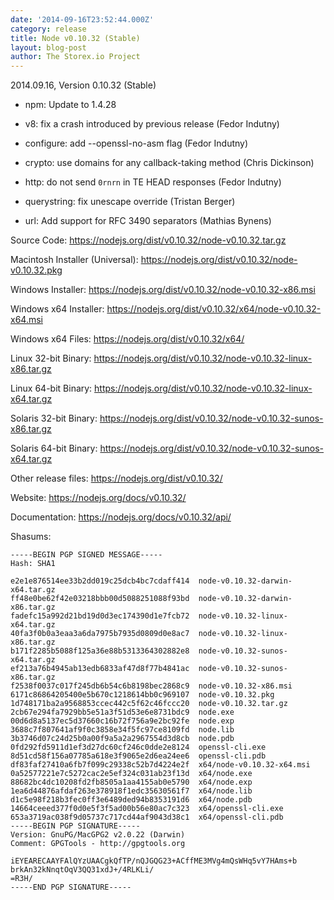 ```yaml
---
date: '2014-09-16T23:52:44.000Z'
category: release
title: Node v0.10.32 (Stable)
layout: blog-post
author: The Storex.io Project
---
```


2014.09.16, Version 0.10.32 (Stable)

- npm: Update to 1.4.28

- v8: fix a crash introduced by previous release (Fedor Indutny)

- configure: add --openssl-no-asm flag (Fedor Indutny)

- crypto: use domains for any callback-taking method (Chris Dickinson)

- http: do not send `0rnrn` in TE HEAD responses (Fedor Indutny)

- querystring: fix unescape override (Tristan Berger)

- url: Add support for RFC 3490 separators (Mathias Bynens)

Source Code: https://nodejs.org/dist/v0.10.32/node-v0.10.32.tar.gz

Macintosh Installer (Universal): https://nodejs.org/dist/v0.10.32/node-v0.10.32.pkg

Windows Installer: https://nodejs.org/dist/v0.10.32/node-v0.10.32-x86.msi

Windows x64 Installer: https://nodejs.org/dist/v0.10.32/x64/node-v0.10.32-x64.msi

Windows x64 Files: https://nodejs.org/dist/v0.10.32/x64/

Linux 32-bit Binary: https://nodejs.org/dist/v0.10.32/node-v0.10.32-linux-x86.tar.gz

Linux 64-bit Binary: https://nodejs.org/dist/v0.10.32/node-v0.10.32-linux-x64.tar.gz

Solaris 32-bit Binary: https://nodejs.org/dist/v0.10.32/node-v0.10.32-sunos-x86.tar.gz

Solaris 64-bit Binary: https://nodejs.org/dist/v0.10.32/node-v0.10.32-sunos-x64.tar.gz

Other release files: https://nodejs.org/dist/v0.10.32/

Website: https://nodejs.org/docs/v0.10.32/

Documentation: https://nodejs.org/docs/v0.10.32/api/

Shasums:

```
-----BEGIN PGP SIGNED MESSAGE-----
Hash: SHA1

e2e1e876514ee33b2dd019c25dcb4bc7cdaff414  node-v0.10.32-darwin-x64.tar.gz
ff48e0be62f42e03218bbb00d5088251088f93bd  node-v0.10.32-darwin-x86.tar.gz
fadefc15a992d21bd19d0d3ec174390d1e7fcb72  node-v0.10.32-linux-x64.tar.gz
40fa3f0b0a3eaa3a6da7975b7935d0809d0e8ac7  node-v0.10.32-linux-x86.tar.gz
b171f2285b5088f125a36e88b5313364302882e8  node-v0.10.32-sunos-x64.tar.gz
ef213a76b4945ab13edb6833af47d8f77b4841ac  node-v0.10.32-sunos-x86.tar.gz
f2538f0037c017f245db6b54c6b8198bec2868c9  node-v0.10.32-x86.msi
6171c86864205400e5b670c1218614bb0c969107  node-v0.10.32.pkg
1d748171ba2a9568853ccec442c5f62c46fccc20  node-v0.10.32.tar.gz
2cb67e294fa7929bb5e51a3f51d53e6e8731bdc9  node.exe
00d6d8a5137ec5d37660c16b72f756a9e2bc92fe  node.exp
3688c7f807641af9f0c3858e34f5fc97ce8109fd  node.lib
3b3746d07c24d25b0a00f9a5a2a2967554d3d8cb  node.pdb
0fd292fd5911d1ef3d27dc60cf246c0dde2e8124  openssl-cli.exe
8d51cd58f156a07785a618e3f9065e2d6ea24ee6  openssl-cli.pdb
df83faf27410a6fb7f099c29338c52b7d4224e2f  x64/node-v0.10.32-x64.msi
0a52577221e7c5272cac2e5ef324c031ab23f13d  x64/node.exe
88682bc4dc10208fd2fb8505a1aa4155ab0e5790  x64/node.exp
1ea6d44876afdaf263e378918f1edc35630561f7  x64/node.lib
d1c5e98f218b3fec0ff3e6489ded94b8353191d6  x64/node.pdb
14664ceeed377f0d0e5f3f5ad00b56e80ac7c323  x64/openssl-cli.exe
653a3719ac038f9d05737c717cd44af9043d38c1  x64/openssl-cli.pdb
-----BEGIN PGP SIGNATURE-----
Version: GnuPG/MacGPG2 v2.0.22 (Darwin)
Comment: GPGTools - http://gpgtools.org

iEYEARECAAYFAlQYzUAACgkQfTP/nQJGQG23+ACffME3MVg4mQsWHq5vY7HAms+b
brkAn32kNnqtOqV3QQ31xdJ+/4RLKLi/
=R3H/
-----END PGP SIGNATURE-----
```
